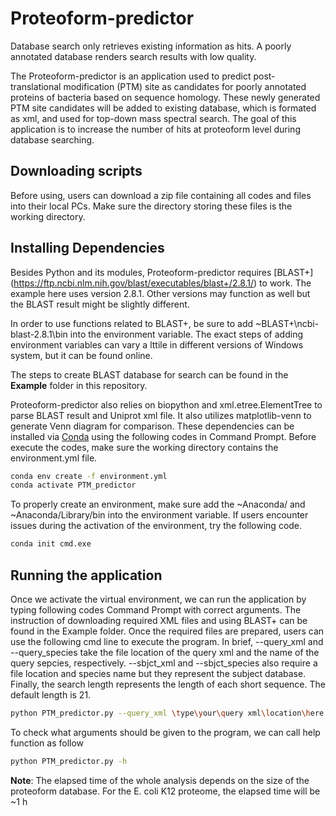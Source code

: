 # Proteoform-predictor

Database search only retrieves existing information as hits. A poorly annotated database renders search results with low quality.

The Proteoform-predictor is an application used to predict post-translational modification (PTM) site as candidates for poorly annotated proteins of bacteria based on sequence homology. These newly generated PTM site candidates will be added to existing database, which is formated as xml, and used for top-down mass spectral search. The goal of this application is to increase the number of hits at proteoform level during database searching. 

## Downloading scripts

Before using, users can download a zip file containing all codes and files into their local PCs. Make sure the directory storing these files is the working directory. 

## Installing Dependencies
Besides Python and its modules, Proteoform-predictor requires [BLAST+] (https://ftp.ncbi.nlm.nih.gov/blast/executables/blast+/2.8.1/) to work. The example here uses version 2.8.1. Other versions may function as well but the BLAST result might be slightly different. 

In order to use functions related to BLAST+, be sure to add ~BLAST+\ncbi-blast-2.8.1\bin into the environment variable. The exact steps of adding environment variables can vary a lttile in different versions of Windows system, but it can be found online.

The steps to create BLAST database for search can be found in the **Example** folder in this repository.

Proteoform-predictor also relies on biopython and xml.etree.ElementTree to parse BLAST result and Uniprot xml file. It also utilizes matplotlib-venn to generate Venn diagram for comparison. These dependencies can be installed via [Conda](https://conda.io/projects/conda/en/latest/user-guide/install/windows.html) using the following codes in Command Prompt. Before execute the codes, make sure the working directory contains the environment.yml file.
``` bash
conda env create -f environment.yml
conda activate PTM_predictor
```
To properly create an environment, make sure add the ~Anaconda/ and ~Anaconda/Library/bin into the environment variable. If users encounter issues during the activation of the environment, try the following code.
``` bash
conda init cmd.exe
```

## Running the application

Once we activate the virtual environment, we can run the application by typing following codes Command Prompt with correct arguments. The instruction of downloading required XML files and using BLAST+ can be found in the Example folder. Once the required files are prepared, users can use the following cmd line to execute the program. In brief, --query_xml and --query_species take the file location of the query xml and the name of the query sepcies, respectively. --sbjct_xml and --sbjct_species also require a file location and species name but they represent the subject database. Finally, the search length represents the length of each short sequence. The default length is 21.

```bash
python PTM_predictor.py --query_xml \type\your\query xml\location\here --query_species [species name (e.g. Ecoli_K12)]  --sbjct_xml \type\your\subject xml\location\here --sbjct_species [species name (e.g. Ecoli_B)] --sl [length of short sequence]
```
To check what arguments should be given to the program, we can call help function as follow

```bash
python PTM_predictor.py -h
```

**Note**: The elapsed time of the whole analysis depends on the size of the proteoform database. For the E. coli K12 proteome, the elapsed time will be ~1 h


